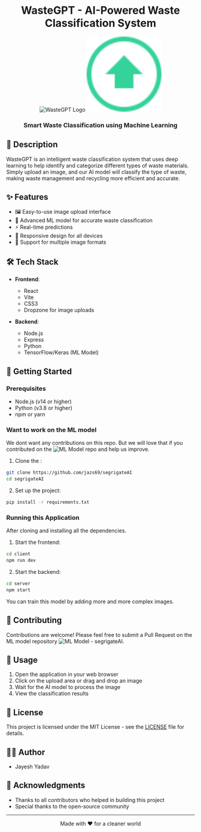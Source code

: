 <h1 align="center">WasteGPT - AI-Powered Waste Classification System</h1>

<div align="center">
  <img src="client/public/vite.svg" alt="WasteGPT Logo" width="200"/>
  <img src="public/favicon.svg" alt="WasteGPT Logo" width="200"/>
  <h3>Smart Waste Classification using Machine Learning</h3>
</div>

## 📝 Description

WasteGPT is an intelligent waste classification system that uses deep learning to help identify and categorize different types of waste materials. Simply upload an image, and our AI model will classify the type of waste, making waste management and recycling more efficient and accurate.

## ✨ Features

- 🖼️ Easy-to-use image upload interface
- 🤖 Advanced ML model for accurate waste classification
- ⚡ Real-time predictions
- 📱 Responsive design for all devices
- 🔄 Support for multiple image formats

## 🛠️ Tech Stack

- **Frontend**:
  - React
  - Vite
  - CSS3
  - Dropzone for image uploads

- **Backend**:
  - Node.js
  - Express
  - Python
  - TensorFlow/Keras (ML Model)

## 🚀 Getting Started

### Prerequisites

- Node.js (v14 or higher)
- Python (v3.8 or higher)
- npm or yarn

### Want to work on the ML model

We dont want any contributions on this repo. But we will love that if you contributed on the ![ML Model](https://github.com/jazs69/segrigateAI) repo and help us improve.

1. Clone the :
```bash
git clone https://github.com/jazs69/segrigateAI
cd segrigateAI
```

2. Set up the project:
```bash
pip install -r requirements.txt
```

### Running this Application

After cloning and installing all the dependencies.

1. Start the frontend:
```bash
cd client
npm run dev
```

2. Start the backend:
```bash
cd server
npm start
```

You can train this model by adding more and more complex images.

## 🤝 Contributing

Contributions are welcome! Please feel free to submit a Pull Request on the ML model repository ![ML Model - segrigateAI](https://github.com/jazs69/segrigateAI).

## 📸 Usage

1. Open the application in your web browser
2. Click on the upload area or drag and drop an image
3. Wait for the AI model to process the image
4. View the classification results

## 📄 License

This project is licensed under the MIT License - see the [LICENSE](LICENSE) file for details.

## 👨‍💻 Author

- Jayesh Yadav

## 🙏 Acknowledgments

- Thanks to all contributors who helped in building this project
- Special thanks to the open-source community

---
<div align="center">
Made with ❤️ for a cleaner world
</div>
